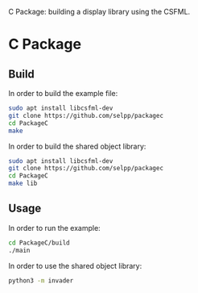 C Package: building a display library using the CSFML.

# C Package

## Build

In order to build the example file:
```bash
sudo apt install libcsfml-dev
git clone https://github.com/selpp/packagec
cd PackageC
make
```
In order to build the shared object library:
```bash
sudo apt install libcsfml-dev
git clone https://github.com/selpp/packagec
cd PackageC
make lib
```

## Usage

In order to run the example:
```bash
cd PackageC/build
./main
```

In order to use the shared object library:
```bash
python3 -m invader
```
